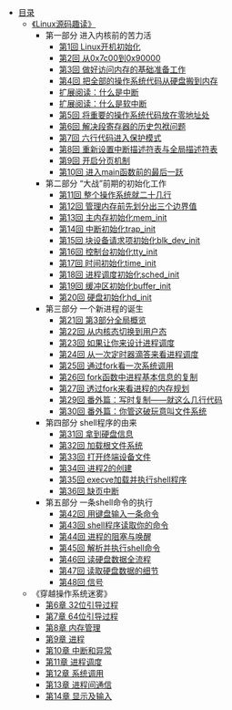 * [目录](README.md)
    * [《Linux源码趣读》](linux-source-code-reading/content.md)
        * 第一部分 进入内核前的苦力活
            * [第1回 Linux开机初始化](linux-source-code-reading/part01/ch01.md)
            * [第2回 从0x7c00到0x90000](linux-source-code-reading/part01/ch02.md)
            * [第3回 做好访问内存的基础准备工作](linux-source-code-reading/part01/ch03.md)
            * [第4回 把全部的操作系统代码从硬盘搬到内存](linux-source-code-reading/part01/ch04.md)
            * [扩展阅读：什么是中断](linux-source-code-reading/part01/references-interrupt.md)
            * [扩展阅读：什么是软中断](linux-source-code-reading/part01/references-software-interrupt.md)
            * [第5回 将重要的操作系统代码放在零地址处](linux-source-code-reading/part01/ch05.md)
            * [第6回 解决段寄存器的历史包袱问题](linux-source-code-reading/part01/ch06.md)
            * [第7回 六行代码进入保护模式](linux-source-code-reading/part01/ch07.md)
            * [第8回 重新设置中断描述符表与全局描述符表](linux-source-code-reading/part01/ch08.md)
            * [第9回 开启分页机制](linux-source-code-reading/part01/ch09.md)
            * [第10回 进入main函数前的最后一跃](linux-source-code-reading/part01/ch10.md)
        * 第二部分 “大战”前期的初始化工作
            * [第11回 整个操作系统就二十几行](linux-source-code-reading/part02/ch11.md)
            * [第12回 管理内存前先划分出三个边界值](linux-source-code-reading/part02/ch12.md)
            * [第13回 主内存初始化mem_init](linux-source-code-reading/part02/ch13.md)
            * [第14回 中断初始化trap_init](linux-source-code-reading/part02/ch14.md)
            * [第15回 块设备请求项初始化blk_dev_init](linux-source-code-reading/part02/ch15.md)
            * [第16回 控制台初始化tty_init](linux-source-code-reading/part02/ch16.md)
            * [第17回 时间初始化time_init](linux-source-code-reading/part02/ch17.md)
            * [第18回 进程调度初始化sched_init](linux-source-code-reading/part02/ch18.md)
            * [第19回 缓冲区初始化buffer_init](linux-source-code-reading/part02/ch19.md)
            * [第20回 硬盘初始化hd_init](linux-source-code-reading/part02/ch20.md)
        * 第三部分 一个新进程的诞生
            * [第21回 第3部分全局概览](linux-source-code-reading/part03/ch21.md)
            * [第22回 从内核态切换到用户态](linux-source-code-reading/part03/ch22.md)
            * [第23回 如果让你来设计进程调度](linux-source-code-reading/part03/ch23.md)
            * [第24回 从一次定时器滴答来看进程调度](linux-source-code-reading/part03/ch24.md)
            * [第25回 通过fork看一次系统调用](linux-source-code-reading/part03/ch25.md)
            * [第26回 fork函数中进程基本信息的复制](linux-source-code-reading/part03/ch26.md)
            * [第27回 透过fork来看进程的内存规划](linux-source-code-reading/part03/ch27.md)
            * [第29回 番外篇：写时复制——就这么几行代码](linux-source-code-reading/part03/ch29.md)
            * [第30回 番外篇：你管这破玩意叫文件系统](linux-source-code-reading/part03/ch30.md)
        * 第四部分 shell程序的由来
            * [第31回 拿到硬盘信息](linux-source-code-reading/part04/ch31.md)     
            * [第32回 加载根文件系统](linux-source-code-reading/part04/ch32.md)     
            * [第33回 打开终端设备文件](linux-source-code-reading/part04/ch33.md)     
            * [第34回 进程2的创建](linux-source-code-reading/part04/ch34.md)     
            * [第35回 execve加载并执行shell程序](linux-source-code-reading/part04/ch35.md)    
            * [第36回 缺页中断](linux-source-code-reading/part04/ch36.md)
        * 第五部分 一条shell命令的执行
            * [第42回 用键盘输入一条命令](linux-source-code-reading/part05/ch42.md)     
            * [第43回 shell程序读取你的命令](linux-source-code-reading/part05/ch43.md)     
            * [第44回 进程的阻塞与唤醒](linux-source-code-reading/part05/ch44.md)     
            * [第45回 解析并执行shell命令](linux-source-code-reading/part05/ch45.md)     
            * [第46回 读硬盘数据全流程](linux-source-code-reading/part05/ch46.md)     
            * [第47回 读取硬盘数据的细节](linux-source-code-reading/part05/ch47.md)
            * [第48回 信号](linux-source-code-reading/part05/ch48.md)
    * 《穿越操作系统迷雾》
        * [第6章 32位引导过程](implement-an-os-from-scratch/ch06.md)
        * [第7章 64位引导过程](implement-an-os-from-scratch/ch07.md)
        * [第8章 内存管理](implement-an-os-from-scratch/ch08.md)
        * [第9章 进程](implement-an-os-from-scratch/ch09.md)
        * [第10章 中断和异常](implement-an-os-from-scratch/ch10.md)
        * [第11章 进程调度](implement-an-os-from-scratch/ch11.md)
        * [第12章 系统调用](implement-an-os-from-scratch/ch12.md)
        * [第13章 进程间通信](implement-an-os-from-scratch/ch13.md)
        * [第14章 显示及输入](implement-an-os-from-scratch/ch14.md)